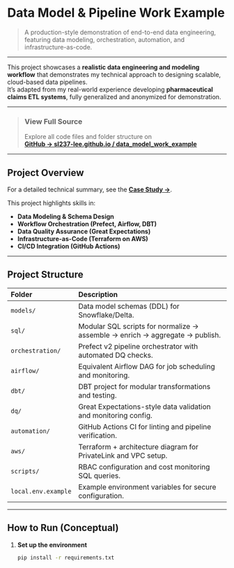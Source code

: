 # Data Model & Pipeline Work Example

> A production-style demonstration of end-to-end data engineering, featuring data modeling, orchestration, automation, and infrastructure-as-code.

---

This project showcases a **realistic data engineering and modeling workflow** that demonstrates my technical approach to designing scalable, cloud-based data pipelines.  
It’s adapted from my real-world experience developing **pharmaceutical claims ETL systems**, fully generalized and anonymized for demonstration.

---

> ### **View Full Source**
> Explore all code files and folder structure on  
> [**GitHub → sl237-lee.github.io / data_model_work_example**](https://github.com/sl237-lee/sl237-lee.github.io/tree/main/projects/data_model_work_example)

---

## Project Overview
For a detailed technical summary, see the [**Case Study →**](CASE_STUDY.md).

This project highlights skills in:
- **Data Modeling & Schema Design**
- **Workflow Orchestration (Prefect, Airflow, DBT)**
- **Data Quality Assurance (Great Expectations)**
- **Infrastructure-as-Code (Terraform on AWS)**
- **CI/CD Integration (GitHub Actions)**

---

## Project Structure

| Folder | Description |
|:-------|:-------------|
| `models/` | Data model schemas (DDL) for Snowflake/Delta. |
| `sql/` | Modular SQL scripts for normalize → assemble → enrich → aggregate → publish. |
| `orchestration/` | Prefect v2 pipeline orchestrator with automated DQ checks. |
| `airflow/` | Equivalent Airflow DAG for job scheduling and monitoring. |
| `dbt/` | DBT project for modular transformations and testing. |
| `dq/` | Great Expectations-style data validation and monitoring config. |
| `automation/` | GitHub Actions CI for linting and pipeline verification. |
| `aws/` | Terraform + architecture diagram for PrivateLink and VPC setup. |
| `scripts/` | RBAC configuration and cost monitoring SQL queries. |
| `local.env.example` | Example environment variables for secure configuration. |

---

## How to Run (Conceptual)

1. **Set up the environment**
   ```bash
   pip install -r requirements.txt